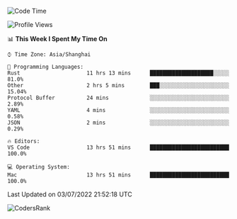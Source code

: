 <!--START_SECTION:waka-->
![Code Time](http://img.shields.io/badge/Code%20Time-1%2C454%20hrs%2037%20mins-blue)

![Profile Views](http://img.shields.io/badge/Profile%20Views-29-blue)

📊 **This Week I Spent My Time On** 

```text
⌚︎ Time Zone: Asia/Shanghai

💬 Programming Languages: 
Rust                     11 hrs 13 mins      ████████████████████░░░░░   81.0% 
Other                    2 hrs 5 mins        ███░░░░░░░░░░░░░░░░░░░░░░   15.04% 
Protocol Buffer          24 mins             ░░░░░░░░░░░░░░░░░░░░░░░░░   2.89% 
YAML                     4 mins              ░░░░░░░░░░░░░░░░░░░░░░░░░   0.58% 
JSON                     2 mins              ░░░░░░░░░░░░░░░░░░░░░░░░░   0.29%

🔥 Editors: 
VS Code                  13 hrs 51 mins      █████████████████████████   100.0%

💻 Operating System: 
Mac                      13 hrs 51 mins      █████████████████████████   100.0%

```


 Last Updated on 03/07/2022 21:52:18 UTC
<!--END_SECTION:waka-->

![CodersRank](https://cr-skills-chart-widget.azurewebsites.net/api/api?username=BugenZhao&padding=16&tooltip=true&branding=false&sort-by-score=true&skills=Rust%2C%20Swift%2C%20C%2C%20TypeScript%2C%20Java%2C%20Go%2C%20Dart%2C%20C%2B%2B%2C%20Python%2C%20Assembly%2C%20Shell%2C%20Kotlin)
